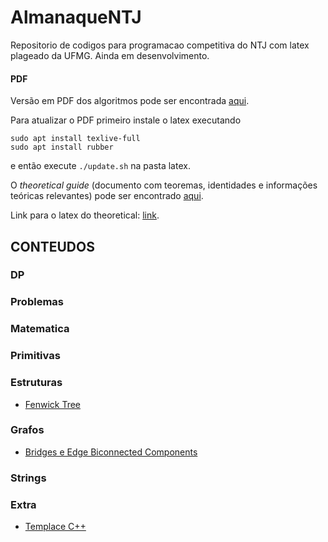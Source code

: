 # AlmanaqueNTJ

Repositorio de codigos para programacao competitiva do NTJ com latex plageado da UFMG.
Ainda em desenvolvimento.

#### PDF

Versão em PDF dos algoritmos pode ser encontrada [aqui](https://github.com/enzo200325/AlmanaqueNTJ/blob/master/pdf/biblioteca.pdf).

Para atualizar o PDF primeiro instale o latex executando 
```
sudo apt install texlive-full
sudo apt install rubber
```
e então execute `./update.sh` na pasta latex.


O *theoretical guide* (documento com teoremas, identidades e informações teóricas relevantes) pode ser encontrado [aqui](https://github.com/enzo200325/AlmanaqueNTJ/blob/master/pdf/theoretical.pdf).

Link para o latex do theoretical: [link](https://www.overleaf.com/read/xrbtzvvkmkxs).

## CONTEUDOS


### DP


### Problemas


### Matematica


### Primitivas


### Estruturas

- [Fenwick Tree](https://github.com/enzo200325/AlmanaqueNTJ/blob/master/codigos/Estruturas/fenwick.cpp)

### Grafos

- [Bridges e Edge Biconnected Components](https://github.com/enzo200325/AlmanaqueNTJ/blob/master/codigos/Grafos/bridges.cpp)

### Strings


### Extra

- [Templace C++](https://github.com/enzo200325/AlmanaqueNTJ/blob/master/codigos/Extra/template.cpp)
